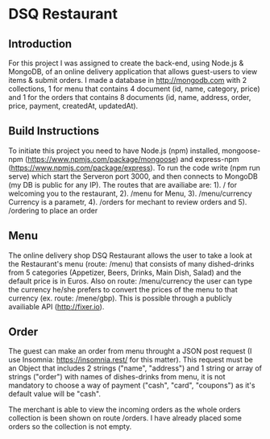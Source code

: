 # DSQ Restaurant

## Introduction

For this project I was assigned to create the back-end, using Node.js & MongoDB, of an online delivery application that allows guest-users to view items & submit orders.
I made a database in http://mongodb.com with 2 collections, 1 for menu that contains 4 document (id, name, category, price) and 1 for the orders that contains 8 documents
(id, name, address, order, price, payment, createdAt, updatedAt).


## Build Instructions

To initiate this project you need to have Node.js (npm) installed, mongoose-npm (https://www.npmjs.com/package/mongoose) and express-npm (https://www.npmjs.com/package/express).
To run the code write (npm run serve) which start the Serveron port 3000, and then connects to MongoDB (my DB is public for any IP). The routes that are availiabe are: 
1). / for welcoming you to the restaurant,
2). /menu for Menu,
3). /menu/currency Currency is a parametr,
4). /orders for mechant to review orders and
5). /ordering to place an order


## Menu

The online delivery shop DSQ Restaurant allows the user to take a look at the Restaurant's menu (route: /menu) that consists of many dished-drinks from 5 categories (Appetizer, Beers, Drinks, Main Dish, Salad) and the default price is in Euros.
Also on route: /menu/currency the user can type the currency he/she prefers to convert the prices of the menu to that currency (ex. route: /mene/gbp).
This is possible through a publicly availiable API (http://fixer.io).


## Order

The guest can make an order from menu throught a JSON post request (I use Insomnia: https://insomnia.rest/ for this matter). 
This request must be an Object that includes 2 strings ("name", "address") and 1 string or array of strings ("order") with names of dishes-drinks from menu, it is not mandatory to choose a way of payment ("cash", "card", "coupons") as it's default value will be "cash".

The merchant is able to view the incoming orders as the whole orders collection is been shown on route /orders. I have already placed some orders so the collection is not empty.
